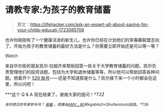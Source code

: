 # 请教专家:为孩子的教育储蓄

> 原文：<https://lifehacker.com/ask-an-expert-all-about-saving-for-your-childs-educati-1723085708>

也许你刚刚有了一个健康活泼的新生儿，也许你已经在计划他们的常春藤联盟志向了。开始为孩子的教育储蓄的最好方法是什么？你需要立即开始还是可以等一等？

Watch

来自华尔街的朋友凯尔·拉姆齐来帮助回答一些关于大学教育储蓄的问题。凯尔负责管理他们的投资话题，包括为大学和退休储蓄等等，所以他可以帮助回答各种问题。想着开个 [529 账号](https://en.wikipedia.org/wiki/529_plan)——还是不知道那是什么？凯尔接下来一个小时都会在这里，所以问吧！

***这个 Q & A 现在结束了。谢谢大家的提问！**T3】*

<small>*有你想见的专家参与吗？*</small> [<small>*邮箱*</small>](mailto:andy@lifehacker.com) <small>*。图像由*</small>[<small>*AMV _ 80*</small>](http://www.shutterstock.com/pic-279080840/stock-photo-savings-for-higher-education-scholarship-concept.html?src=KZL1u5nt6VS9cKsd64notA-1-41)<small>*和*</small><small>*egabito2*</small><small>*(Shutterstock)组成。*T39</small>